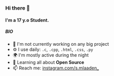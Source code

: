 ### Hi there 👋

#### I'm a 17 y.o Student.

##### BIO

- 🏢 I'm not currently working on any big project
- ⚙️ I use daily: `.c`, `.cpp`, `.html`, `.css`, `.py`
- 🌍 I'm mostly active during the night
- 🌱 Learning all about **Open Source**
- 📫 Reach me: [instagram.com/s.mlaaden_](https://www.instagram.com/s.mlaaden_/)

